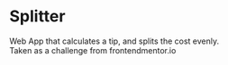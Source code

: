 # Splitter
Web App that calculates a tip, and splits the cost evenly.  
Taken as a challenge from frontendmentor.io
